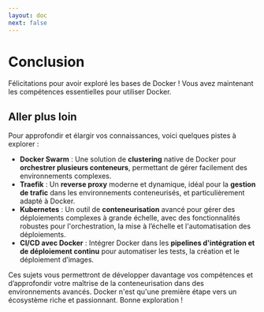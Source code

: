 ```yaml
---
layout: doc
next: false
---
```


# Conclusion

Félicitations pour avoir exploré les bases de Docker ! 
Vous avez maintenant les compétences essentielles pour utiliser Docker.

## Aller plus loin

Pour approfondir et élargir vos connaissances, voici quelques pistes à explorer :

- **Docker Swarm** : Une solution de **clustering** native de Docker pour **orchestrer plusieurs conteneurs**, 
permettant de gérer facilement des environnements complexes.
- **Traefik** : Un **reverse proxy** moderne et dynamique, idéal pour la **gestion de trafic** dans les environnements conteneurisés, 
et particulièrement adapté à Docker.
- **Kubernetes** : Un outil de **conteneurisation** avancé pour gérer des déploiements complexes à grande échelle, 
avec des fonctionnalités robustes pour l'orchestration, la mise à l’échelle et l'automatisation des déploiements.
- **CI/CD avec Docker** : Intégrer Docker dans les **pipelines d'intégration et de déploiement continu** pour automatiser les tests, la création et le déploiement d’images.

Ces sujets vous permettront de développer davantage vos compétences et d’approfondir votre maîtrise de la conteneurisation dans des environnements avancés. 
Docker n'est qu'une première étape vers un écosystème riche et passionnant. Bonne exploration !